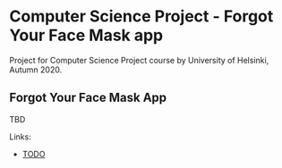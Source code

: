 # Computer Science Project - Forgot Your Face Mask app

Project for Computer Science Project course by University of Helsinki, Autumn 2020.

## Forgot Your Face Mask App

TBD

Links:

- [TODO](doc/TODO.md)


